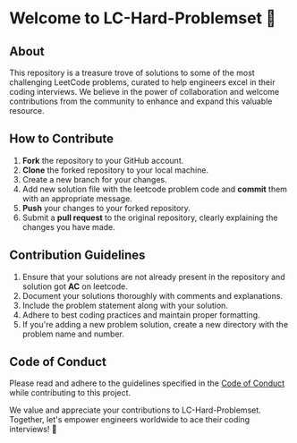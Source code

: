 # Welcome to LC-Hard-Problemset 🚀

## About

This repository is a treasure trove of solutions to some of the most challenging LeetCode problems, curated to help engineers excel in their coding interviews. We believe in the power of collaboration and welcome contributions from the community to enhance and expand this valuable resource.

## How to Contribute

1. **Fork** the repository to your GitHub account.
2. **Clone** the forked repository to your local machine.
3. Create a new branch for your changes.
4. Add new solution file with the leetcode problem code and **commit** them with an appropriate message.
5. **Push** your changes to your forked repository.
6. Submit a **pull request** to the original repository, clearly explaining the changes you have made.

## Contribution Guidelines

1. Ensure that your solutions are not already present in the repository and solution got **AC** on leetcode. 
2. Document your solutions thoroughly with comments and explanations.
3. Include the problem statement along with your solution.
5. Adhere to best coding practices and maintain proper formatting.
6. If you're adding a new problem solution, create a new directory with the problem name and number.

## Code of Conduct

Please read and adhere to the guidelines specified in the [Code of Conduct](CODE_OF_CONDUCT.md) while contributing to this project.


We value and appreciate your contributions to LC-Hard-Problemset. Together, let's empower engineers worldwide to ace their coding interviews! 💪

